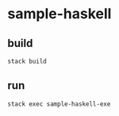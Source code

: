 # sample-haskell

## build

```shell
stack build
```

## run

```shell
stack exec sample-haskell-exe
```
